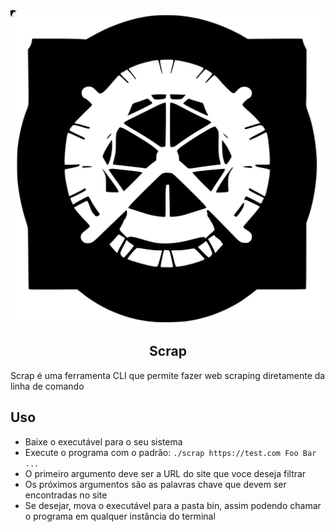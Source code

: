 <div width="100%" style="display:flex;flex-direction:column;align-items:center;justify-content:center;">
    <img src="imgs/logo.svg"/>
    <h2>Scrap</h2>
</div>
 Scrap é uma ferramenta CLI que permite fazer web scraping diretamente da linha de comando
 
## Uso
- Baixe o executável para o seu sistema
- Execute o programa com o padrão: ```./scrap https://test.com Foo Bar ...```
- O primeiro argumento deve ser a URL do site que voce deseja filtrar
- Os próximos argumentos são as palavras chave que devem ser encontradas no site
- Se desejar, mova o executável para a pasta bin, assim podendo chamar o programa em qualquer instância do terminal
